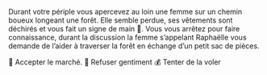Durant votre périple vous apercevez au loin une femme sur un chemin boueux longeant une forêt. Elle semble perdue, ses vêtements sont déchirés et vous fait un signe de main 👋. Vous vous arrêtez pour faire connaissance, durant la discussion la femme s’appelant Raphaëlle vous demande de l’aider à traverser la forêt en échange d’un petit sac de pièces.

🚶 Accepter le marché.
🤚 Refuser gentiment
💰 Tenter de la voler
